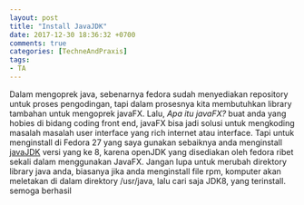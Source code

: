 ```yaml
---
layout: post
title: "Install JavaJDK"
date: 2017-12-30 18:36:32 +0700
comments: true
categories: [TechneAndPraxis]
tags:
- TA
---
```

Dalam mengoprek java, sebenarnya fedora sudah menyediakan repository untuk proses pengodingan, tapi dalam prosesnya kita membutuhkan library tambahan untuk mengoprek javaFX. Lalu, *Apa itu javaFX?* buat anda yang hobies di bidang coding front end, javaFX bisa jadi solusi untuk mengkoding masalah masalah user interface yang rich internet atau interface. Tapi untuk menginstall di Fedora 27 yang saya gunakan sebaiknya anda menginstall [javaJDK]() versi yang ke 8, karena openJDK yang disediakan oleh fedora ribet sekali dalam menggunakan JavaFX. Jangan lupa untuk merubah direktory library java anda, biasanya jika anda menginstall file rpm, komputer akan meletakan di dalam direktory /usr/java, lalu cari saja JDK8, yang terinstall. semoga berhasil
